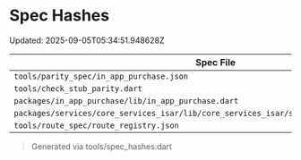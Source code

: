 # Spec Hashes

Updated: 2025-09-05T05:34:51.948628Z

| Spec File                                                                                  | SHA-1                                      |
| ------------------------------------------------------------------------------------------ | ------------------------------------------ |
| `tools/parity_spec/in_app_purchase.json`                                                   | `464ec03a30cf6ce18f773668c10a65e57297f9a7` |
| `tools/check_stub_parity.dart`                                                             | `31a7aacf7f4d49fb2d90deade02d5e562a9870b0` |
| `packages/in_app_purchase/lib/in_app_purchase.dart`                                        | `646be2a94c0f63ef861bd1a0ff1b1a0bc0e8eb98` |
| `packages/services/core_services_isar/lib/core_services_isar/src/wallet_service_isar.dart` | `1e4cb7d61b54f4baa99afbd7674058bbe660f23e` |
| `tools/route_spec/route_registry.json`                                                     | `310c83c265a56378cd4f3b7be36deb3f790136c2` |

> Generated via tools/spec_hashes.dart
